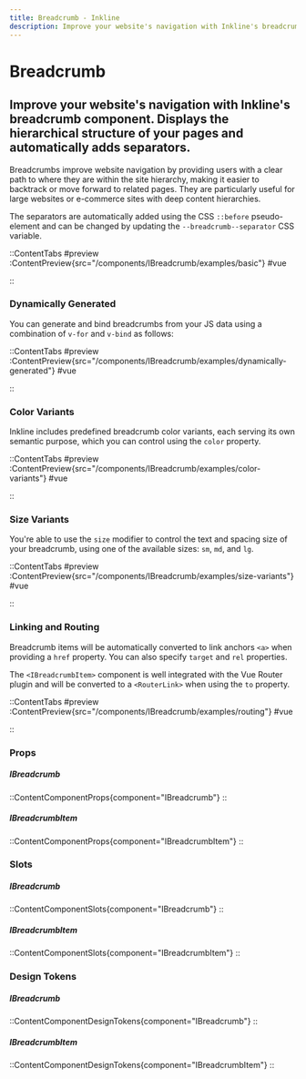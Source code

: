 ```yaml
---
title: Breadcrumb - Inkline
description: Improve your website's navigation with Inkline's breadcrumb component. Displays the hierarchical structure of your pages and automatically adds separators.
---
```


# Breadcrumb
## Improve your website's navigation with Inkline's breadcrumb component. Displays the hierarchical structure of your pages and automatically adds separators.

Breadcrumbs improve website navigation by providing users with a clear path to where they are within the site hierarchy, making it easier to backtrack or move forward to related pages. They are particularly useful for large websites or e-commerce sites with deep content hierarchies.

The separators are automatically added using the CSS `::before` pseudo-element and can be changed by updating the `--breadcrumb--separator` CSS variable.

::ContentTabs
#preview
:ContentPreview{src="/components/IBreadcrumb/examples/basic"}
#vue
<!-- Autodocs{src="@inkline/inkline/components/IBreadcrumb/examples/basic.raw.vue" lang="vue"} -->
::

### Dynamically Generated
You can generate and bind breadcrumbs from your JS data using a combination of `v-for` and `v-bind` as follows:

::ContentTabs
#preview
:ContentPreview{src="/components/IBreadcrumb/examples/dynamically-generated"}
#vue
<!-- Autodocs{src="@inkline/inkline/components/IBreadcrumb/examples/dynamically-generated.raw.vue" lang="vue"} -->
::

### Color Variants
Inkline includes predefined breadcrumb color variants, each serving its own semantic purpose, which you can control using the `color` property.

::ContentTabs
#preview
:ContentPreview{src="/components/IBreadcrumb/examples/color-variants"}
#vue
<!-- Autodocs{src="@inkline/inkline/components/IBreadcrumb/examples/color-variants.raw.vue" lang="vue"} -->
::

### Size Variants
You're able to use the `size` modifier to control the text and spacing size of your breadcrumb, using one of the available sizes: `sm`, `md`, and `lg`. 

::ContentTabs
#preview
:ContentPreview{src="/components/IBreadcrumb/examples/size-variants"}
#vue
<!-- Autodocs{src="@inkline/inkline/components/IBreadcrumb/examples/size-variants.raw.vue" lang="vue"} -->
::

### Linking and Routing
Breadcrumb items will be automatically converted to link anchors `<a>` when providing a `href` property. You can also specify `target` and `rel` properties.

The `<IBreadcrumbItem>` component is well integrated with the Vue Router plugin and will be converted to a `<RouterLink>` when using the `to` property.

::ContentTabs
#preview
:ContentPreview{src="/components/IBreadcrumb/examples/routing"}
#vue
<!-- Autodocs{src="@inkline/inkline/components/IBreadcrumb/examples/routing.raw.vue" lang="vue"} -->
::

### Props
##### IBreadcrumb
::ContentComponentProps{component="IBreadcrumb"}
::
##### IBreadcrumbItem
::ContentComponentProps{component="IBreadcrumbItem"}
::

### Slots
##### IBreadcrumb
::ContentComponentSlots{component="IBreadcrumb"}
::
##### IBreadcrumbItem
::ContentComponentSlots{component="IBreadcrumbItem"}
::

### Design Tokens
##### IBreadcrumb
::ContentComponentDesignTokens{component="IBreadcrumb"}
::
##### IBreadcrumbItem
::ContentComponentDesignTokens{component="IBreadcrumbItem"}
::

